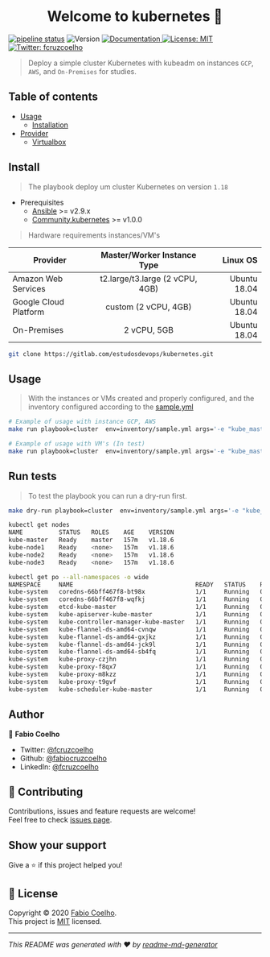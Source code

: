 <h1 align="center">Welcome to kubernetes 👋</h1>
<p>
  <a href="https://gitlab.com/estudosdevops/kubernetes/-/commits/master">
  <img alt="pipeline status" src="https://gitlab.com/estudosdevops/kubernetes/badges/master/pipeline.svg" /></a>
  <img alt="Version" src="https://img.shields.io/badge/version-0.1.0-blue.svg?cacheSeconds=2592000" />
  </a>
  <a href="https://gitlab.com/estudosdevops/kubernetes/-/blob/master/README.md" target="_blank">
    <img alt="Documentation" src="https://img.shields.io/badge/documentation-yes-brightgreen.svg" />
  </a>
  <a href="https://pt.wikipedia.org/wiki/Licen%C3%A7a_MIT" target="_blank">
    <img alt="License: MIT" src="https://img.shields.io/badge/License-MIT-yellow.svg" />
  </a>
  <a href="https://twitter.com/fcruzcoelho" target="_blank">
    <img alt="Twitter: fcruzcoelho" src="https://img.shields.io/twitter/follow/fcruzcoelho.svg?style=social" />
  </a>
</p>

> Deploy a simple cluster Kubernetes with kubeadm on instances `GCP`, `AWS`, and  `On-Premises` for studies.

## Table of contents

- [Usage](#usage)
  - [Installation](#Install)
- [Provider](#provider)
  - [Virtualbox](https://gitlab.com/estudosdevops/kubernetes/-/blob/master/virtualbox/README.md)

## Install

> The playbook deploy um cluster Kubernetes on version `1.18`

- Prerequisites
  - [Ansible](https://docs.ansible.com/ansible/latest/installation_guide/intro_installation.html) >= v2.9.x
  - [Community.kubernetes](https://github.com/ansible-collections/community.kubernetes) >= v1.0.0

> Hardware requirements instances/VM's

| Provider              |   Master/Worker Instance Type   |     Linux OS |
| --------------------- | :-----------------------------: | -----------: |
| Amazon Web Services   | t2.large/t3.large (2 vCPU, 4GB) | Ubuntu 18.04 |
| Google Cloud Platform |      custom (2 vCPU, 4GB)       | Ubuntu 18.04 |
| On-Premises           |           2 vCPU, 5GB           | Ubuntu 18.04 |

```sh
git clone https://gitlab.com/estudosdevops/kubernetes.git
```

## Usage

> With the instances or VMs created and properly configured, and the inventory configured according to the [sample.yml](https://gitlab.com/estudosdevops/kubernetes/-/blob/master/inventory/sample.yml)

```sh
# Example of usage with instance GCP, AWS
make run playbook=cluster  env=inventory/sample.yml args='-e "kube_master_ip=<ipaddress>"' tag=kubeadm,cluster
```

```sh
# Example of usage with VM's (In test)
make run playbook=cluster  env=inventory/sample.yml args='-e "kube_master_ip=<ipaddress>"' tag=kubeadm,cluster
```

## Run tests

> To test the playbook you can run a dry-run first.

```sh
make dry-run playbook=cluster  env=inventory/sample.yml args='-e "kube_master_ip=<ipaddress>"' tag=kubeadm,cluster
```

```sh
kubectl get nodes
NAME          STATUS   ROLES    AGE    VERSION
kube-master   Ready    master   157m   v1.18.6
kube-node1    Ready    <none>   157m   v1.18.6
kube-node2    Ready    <none>   157m   v1.18.6
kube-node3    Ready    <none>   157m   v1.18.6
```

```sh
kubectl get po --all-namespaces -o wide
NAMESPACE     NAME                                  READY   STATUS    RESTARTS   AGE    IP              NODE          NOMINATED NODE   READINESS GATES
kube-system   coredns-66bff467f8-bt98x              1/1     Running   0          160m   10.244.1.2      kube-node3    <none>           <none>
kube-system   coredns-66bff467f8-wqfkj              1/1     Running   0          160m   10.244.0.2      kube-master   <none>           <none>
kube-system   etcd-kube-master                      1/1     Running   0          160m   10.158.15.200   kube-master   <none>           <none>
kube-system   kube-apiserver-kube-master            1/1     Running   0          160m   10.158.15.200   kube-master   <none>           <none>
kube-system   kube-controller-manager-kube-master   1/1     Running   0          160m   10.158.15.200   kube-master   <none>           <none>
kube-system   kube-flannel-ds-amd64-cvnqw           1/1     Running   0          160m   10.158.15.204   kube-node3    <none>           <none>
kube-system   kube-flannel-ds-amd64-gxjkz           1/1     Running   0          159m   10.158.15.202   kube-node1    <none>           <none>
kube-system   kube-flannel-ds-amd64-jck9l           1/1     Running   0          160m   10.158.15.200   kube-master   <none>           <none>
kube-system   kube-flannel-ds-amd64-sb4fq           1/1     Running   0          159m   10.158.15.203   kube-node2    <none>           <none>
kube-system   kube-proxy-czjhn                      1/1     Running   0          159m   10.158.15.202   kube-node1    <none>           <none>
kube-system   kube-proxy-f8qx7                      1/1     Running   0          160m   10.158.15.204   kube-node3    <none>           <none>
kube-system   kube-proxy-m8kzz                      1/1     Running   0          159m   10.158.15.203   kube-node2    <none>           <none>
kube-system   kube-proxy-t9gvf                      1/1     Running   0          160m   10.158.15.200   kube-master   <none>           <none>
kube-system   kube-scheduler-kube-master            1/1     Running   0          160m   10.158.15.200   kube-master   <none>           <none>
```

## Author

👤 **Fabio Coelho**

* Twitter: [@fcruzcoelho](https://twitter.com/fcruzcoelho)
* Github: [@fabiocruzcoelho](https://github.com/fabiocruzcoelho)
* LinkedIn: [@fcruzcoelho](https://linkedin.com/in/fcruzcoelho)

## 🤝 Contributing

Contributions, issues and feature requests are welcome!<br />Feel free to check [issues page](https://gitlab.com/estudosdevops/kubernetes/-/issues).

## Show your support

Give a ⭐️ if this project helped you!

## 📝 License

Copyright © 2020 [Fabio Coelho](https://github.com/fabiocruzcoelho).<br />
This project is [MIT](https://pt.wikipedia.org/wiki/Licen%C3%A7a_MIT) licensed.

***
_This README was generated with ❤️ by [readme-md-generator](https://github.com/kefranabg/readme-md-generator)_
